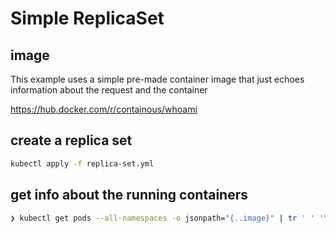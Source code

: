 # Simple ReplicaSet



## image

This example uses a simple pre-made container image that just echoes information about the request and the container

https://hub.docker.com/r/containous/whoami



## create a replica set

```bash
kubectl apply -f replica-set.yml
```



## get info about the running containers

```bash
❯ kubectl get pods --all-namespaces -o jsonpath="{..image}" | tr ' ' '\n'
```




